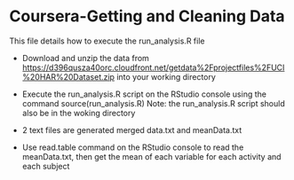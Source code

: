 Coursera-Getting and Cleaning Data
==================================
This file details how to execute the run_analysis.R file

* Download and unzip the data from https://d396qusza40orc.cloudfront.net/getdata%2Fprojectfiles%2FUCI%20HAR%20Dataset.zip into your working directory

* Execute the run_analysis.R script on the RStudio console using the command source(run_analysis.R) Note: the run_analysis.R script should also be in the woking directory

* 2 text files are generated merged data.txt and meanData.txt

* Use read.table command on the RStudio console to read the meanData.txt, then get the mean of each variable for each activity and each subject
